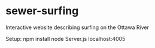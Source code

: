 # sewer-surfing
Interactive website describing surfing on the Ottawa River

Setup:
npm install
node Server.js
localhost:4005
